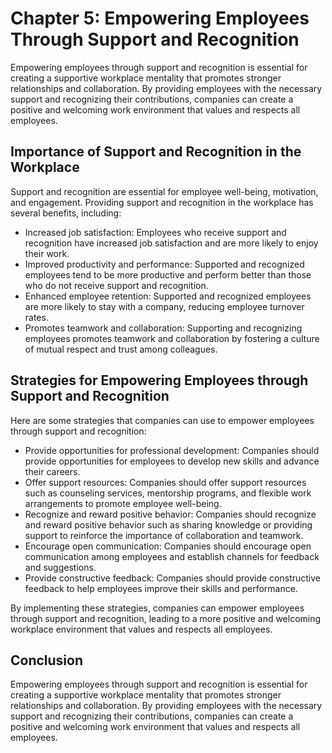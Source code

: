 Chapter 5: Empowering Employees Through Support and Recognition
===============================================================

Empowering employees through support and recognition is essential for creating a supportive workplace mentality that promotes stronger relationships and collaboration. By providing employees with the necessary support and recognizing their contributions, companies can create a positive and welcoming work environment that values and respects all employees.

Importance of Support and Recognition in the Workplace
------------------------------------------------------

Support and recognition are essential for employee well-being, motivation, and engagement. Providing support and recognition in the workplace has several benefits, including:

* Increased job satisfaction: Employees who receive support and recognition have increased job satisfaction and are more likely to enjoy their work.
* Improved productivity and performance: Supported and recognized employees tend to be more productive and perform better than those who do not receive support and recognition.
* Enhanced employee retention: Supported and recognized employees are more likely to stay with a company, reducing employee turnover rates.
* Promotes teamwork and collaboration: Supporting and recognizing employees promotes teamwork and collaboration by fostering a culture of mutual respect and trust among colleagues.

Strategies for Empowering Employees through Support and Recognition
-------------------------------------------------------------------

Here are some strategies that companies can use to empower employees through support and recognition:

* Provide opportunities for professional development: Companies should provide opportunities for employees to develop new skills and advance their careers.
* Offer support resources: Companies should offer support resources such as counseling services, mentorship programs, and flexible work arrangements to promote employee well-being.
* Recognize and reward positive behavior: Companies should recognize and reward positive behavior such as sharing knowledge or providing support to reinforce the importance of collaboration and teamwork.
* Encourage open communication: Companies should encourage open communication among employees and establish channels for feedback and suggestions.
* Provide constructive feedback: Companies should provide constructive feedback to help employees improve their skills and performance.

By implementing these strategies, companies can empower employees through support and recognition, leading to a more positive and welcoming workplace environment that values and respects all employees.

Conclusion
----------

Empowering employees through support and recognition is essential for creating a supportive workplace mentality that promotes stronger relationships and collaboration. By providing employees with the necessary support and recognizing their contributions, companies can create a positive and welcoming work environment that values and respects all employees.
